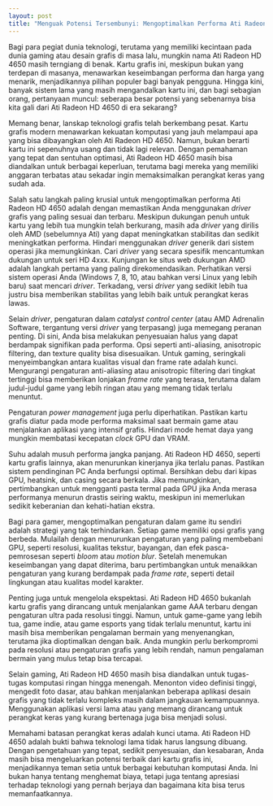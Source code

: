 ```yaml
---
layout: post
title: "Menguak Potensi Tersembunyi: Mengoptimalkan Performa Ati Radeon HD 4650"
---
```


Bagi para pegiat dunia teknologi, terutama yang memiliki kecintaan pada dunia gaming atau desain grafis di masa lalu, mungkin nama Ati Radeon HD 4650 masih terngiang di benak. Kartu grafis ini, meskipun bukan yang terdepan di masanya, menawarkan keseimbangan performa dan harga yang menarik, menjadikannya pilihan populer bagi banyak pengguna. Hingga kini, banyak sistem lama yang masih mengandalkan kartu ini, dan bagi sebagian orang, pertanyaan muncul: seberapa besar potensi yang sebenarnya bisa kita gali dari Ati Radeon HD 4650 di era sekarang?

Memang benar, lanskap teknologi grafis telah berkembang pesat. Kartu grafis modern menawarkan kekuatan komputasi yang jauh melampaui apa yang bisa dibayangkan oleh Ati Radeon HD 4650. Namun, bukan berarti kartu ini sepenuhnya usang dan tidak lagi relevan. Dengan pemahaman yang tepat dan sentuhan optimasi, Ati Radeon HD 4650 masih bisa diandalkan untuk berbagai keperluan, terutama bagi mereka yang memiliki anggaran terbatas atau sekadar ingin memaksimalkan perangkat keras yang sudah ada.

Salah satu langkah paling krusial untuk mengoptimalkan performa Ati Radeon HD 4650 adalah dengan memastikan Anda menggunakan *driver* grafis yang paling sesuai dan terbaru. Meskipun dukungan penuh untuk kartu yang lebih tua mungkin telah berkurang, masih ada *driver* yang dirilis oleh AMD (sebelumnya Ati) yang dapat meningkatkan stabilitas dan sedikit meningkatkan performa. Hindari menggunakan *driver* generik dari sistem operasi jika memungkinkan. Cari *driver* yang secara spesifik mencantumkan dukungan untuk seri HD 4xxx. Kunjungan ke situs web dukungan AMD adalah langkah pertama yang paling direkomendasikan. Perhatikan versi sistem operasi Anda (Windows 7, 8, 10, atau bahkan versi Linux yang lebih baru) saat mencari *driver*. Terkadang, versi *driver* yang sedikit lebih tua justru bisa memberikan stabilitas yang lebih baik untuk perangkat keras lawas.

Selain *driver*, pengaturan dalam *catalyst control center* (atau AMD Adrenalin Software, tergantung versi *driver* yang terpasang) juga memegang peranan penting. Di sini, Anda bisa melakukan penyesuaian halus yang dapat berdampak signifikan pada performa. Opsi seperti anti-aliasing, anisotropic filtering, dan texture quality bisa disesuaikan. Untuk gaming, seringkali menyeimbangkan antara kualitas visual dan frame rate adalah kunci. Mengurangi pengaturan anti-aliasing atau anisotropic filtering dari tingkat tertinggi bisa memberikan lonjakan *frame rate* yang terasa, terutama dalam judul-judul game yang lebih ringan atau yang memang tidak terlalu menuntut.

Pengaturan *power management* juga perlu diperhatikan. Pastikan kartu grafis diatur pada mode performa maksimal saat bermain game atau menjalankan aplikasi yang intensif grafis. Hindari mode hemat daya yang mungkin membatasi kecepatan *clock* GPU dan VRAM.

Suhu adalah musuh performa jangka panjang. Ati Radeon HD 4650, seperti kartu grafis lainnya, akan menurunkan kinerjanya jika terlalu panas. Pastikan sistem pendinginan PC Anda berfungsi optimal. Bersihkan debu dari kipas GPU, heatsink, dan casing secara berkala. Jika memungkinkan, pertimbangkan untuk mengganti pasta termal pada GPU jika Anda merasa performanya menurun drastis seiring waktu, meskipun ini memerlukan sedikit keberanian dan kehati-hatian ekstra.

Bagi para gamer, mengoptimalkan pengaturan dalam game itu sendiri adalah strategi yang tak terhindarkan. Setiap game memiliki opsi grafis yang berbeda. Mulailah dengan menurunkan pengaturan yang paling membebani GPU, seperti resolusi, kualitas tekstur, bayangan, dan efek pasca-pemrosesan seperti *bloom* atau *motion blur*. Setelah menemukan keseimbangan yang dapat diterima, baru pertimbangkan untuk menaikkan pengaturan yang kurang berdampak pada *frame rate*, seperti detail lingkungan atau kualitas model karakter.

Penting juga untuk mengelola ekspektasi. Ati Radeon HD 4650 bukanlah kartu grafis yang dirancang untuk menjalankan game AAA terbaru dengan pengaturan ultra pada resolusi tinggi. Namun, untuk game-game yang lebih tua, game indie, atau game esports yang tidak terlalu menuntut, kartu ini masih bisa memberikan pengalaman bermain yang menyenangkan, terutama jika dioptimalkan dengan baik. Anda mungkin perlu berkompromi pada resolusi atau pengaturan grafis yang lebih rendah, namun pengalaman bermain yang mulus tetap bisa tercapai.

Selain gaming, Ati Radeon HD 4650 masih bisa diandalkan untuk tugas-tugas komputasi ringan hingga menengah. Menonton video definisi tinggi, mengedit foto dasar, atau bahkan menjalankan beberapa aplikasi desain grafis yang tidak terlalu kompleks masih dalam jangkauan kemampuannya. Menggunakan aplikasi versi lama atau yang memang dirancang untuk perangkat keras yang kurang bertenaga juga bisa menjadi solusi.

Memahami batasan perangkat keras adalah kunci utama. Ati Radeon HD 4650 adalah bukti bahwa teknologi lama tidak harus langsung dibuang. Dengan pengetahuan yang tepat, sedikit penyesuaian, dan kesabaran, Anda masih bisa mengeluarkan potensi terbaik dari kartu grafis ini, menjadikannya teman setia untuk berbagai kebutuhan komputasi Anda. Ini bukan hanya tentang menghemat biaya, tetapi juga tentang apresiasi terhadap teknologi yang pernah berjaya dan bagaimana kita bisa terus memanfaatkannya.
